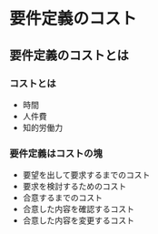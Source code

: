 # 要件定義のコスト

## 要件定義のコストとは

### コストとは

- 時間
- 人件費
- 知的労働力

### 要件定義はコストの塊

- 要望を出して要求するまでのコスト
- 要求を検討するためのコスト
- 合意するまでのコスト
- 合意した内容を確認するコスト
- 合意した内容を変更するコスト
